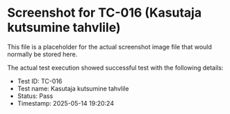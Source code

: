 # Screenshot for TC-016 (Kasutaja kutsumine tahvlile)

This file is a placeholder for the actual screenshot image file that would normally be stored here.

The actual test execution showed successful test with the following details:
- Test ID: TC-016
- Test name: Kasutaja kutsumine tahvlile
- Status: Pass
- Timestamp: 2025-05-14 19:20:24